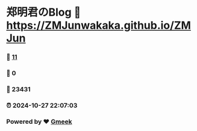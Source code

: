 # 郑明君のBlog :link: https://ZMJunwakaka.github.io/ZMJun 
### :page_facing_up: [11](https://ZMJunwakaka.github.io/ZMJun/tag.html) 
### :speech_balloon: 0 
### :hibiscus: 23431 
### :alarm_clock: 2024-10-27 22:07:03 
### Powered by :heart: [Gmeek](https://github.com/Meekdai/Gmeek)
